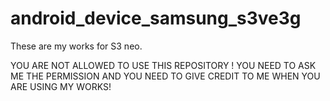 # android_device_samsung_s3ve3g


These are my works for S3 neo.



YOU ARE NOT ALLOWED TO USE THIS REPOSITORY ! YOU NEED TO ASK ME THE PERMISSION AND YOU NEED TO GIVE CREDIT TO ME WHEN YOU ARE USING MY WORKS!


